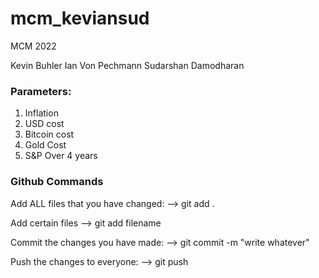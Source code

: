 # mcm_keviansud
MCM 2022

Kevin Buhler
Ian Von Pechmann
Sudarshan Damodharan

### Parameters:
1. Inflation
2. USD cost
3. Bitcoin cost
4. Gold Cost
5. S&P Over 4 years

### Github Commands

Add ALL files that you have changed:
--> git add .

Add certain files
--> git add filename

Commit the changes you have made:
--> git commit -m "write whatever"

Push the changes to everyone:
--> git push

